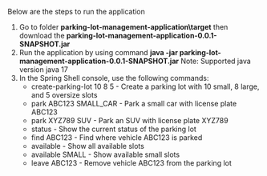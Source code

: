 Below are the steps to run the application

1. Go to folder **parking-lot-management-application\target** then download the **parking-lot-management-application-0.0.1-SNAPSHOT.jar**
2. Run the application by using command **java -jar parking-lot-management-application-0.0.1-SNAPSHOT.jar**
   Note: Supported java version java 17
3. In the Spring Shell console, use the following commands:
   - create-parking-lot 10 8 5 - Create a parking lot with 10 small, 8 large, and 5 oversize slots
   - park ABC123 SMALL_CAR - Park a small car with license plate ABC123
   - park XYZ789 SUV - Park an SUV with license plate XYZ789
   - status - Show the current status of the parking lot
   - find ABC123 - Find where vehicle ABC123 is parked
   - available - Show all available slots
   - available SMALL - Show available small slots
   - leave ABC123 - Remove vehicle ABC123 from the parking lot

